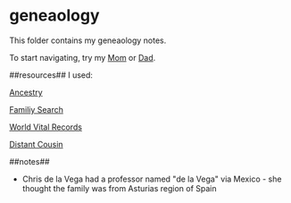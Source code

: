 # geneaology

This folder contains my geneaology notes.

To start navigating, try my [Mom](./Betty-Louise-Bowers.md) or [Dad](./Gabriel-Raul-de-la-Vega.md).


##resources##
I used:

[Ancestry](http://www.ancestry.com/)

[Familiy Search](https://familysearch.org)

[World Vital Records](http://www.worldvitalrecords.com/)

[Distant Cousin](http://distantcousin.com/)

 
##notes##

* Chris de la Vega had a professor named "de la Vega" via Mexico - she thought the family was from Asturias region of Spain
